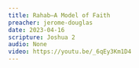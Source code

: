 ```yaml
---
title: Rahab—A Model of Faith
preacher: jerome-douglas
date: 2023-04-16
scripture: Joshua 2
audio: None
video: https://youtu.be/_6qEy3Km1D4
---
```


